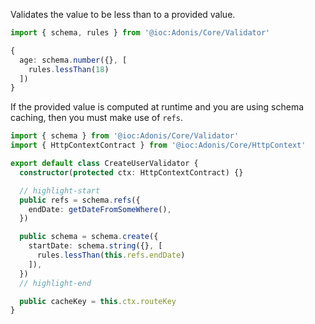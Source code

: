 Validates the value to be less than to a provided value. 

```ts
import { schema, rules } from '@ioc:Adonis/Core/Validator'

{
  age: schema.number({}, [
    rules.lessThan(18)
  ])
}
```

If the provided value is computed at runtime and you are using schema caching, then you must make use of `refs`.

```ts
import { schema } from '@ioc:Adonis/Core/Validator'
import { HttpContextContract } from '@ioc:Adonis/Core/HttpContext'

export default class CreateUserValidator {
  constructor(protected ctx: HttpContextContract) {}

  // highlight-start
  public refs = schema.refs({
    endDate: getDateFromSomeWhere(),
  })

  public schema = schema.create({
    startDate: schema.string({}, [
      rules.lessThan(this.refs.endDate)
    ]),
  })
  // highlight-end

  public cacheKey = this.ctx.routeKey
}
```
